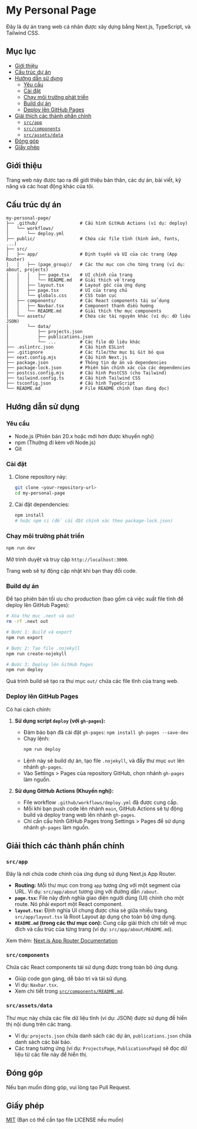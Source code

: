 # My Personal Page

Đây là dự án trang web cá nhân được xây dựng bằng Next.js, TypeScript, và Tailwind CSS.

## Mục lục

-   [Giới thiệu](#giới-thiệu)
-   [Cấu trúc dự án](#cấu-trúc-dự-án)
-   [Hướng dẫn sử dụng](#hướng-dẫn-sử-dụng)
    -   [Yêu cầu](#yêu-cầu)
    -   [Cài đặt](#cài-đặt)
    -   [Chạy môi trường phát triển](#chạy-môi-trường-phát-triển)
    -   [Build dự án](#build-dự-án)
    -   [Deploy lên GitHub Pages](#deploy-lên-github-pages)
-   [Giải thích các thành phần chính](#giải-thích-các-thành-phần-chính)
    -   [`src/app`](#srcapp)
    -   [`src/components`](#srccomponents)
    -   [`src/assets/data`](#srcassetsdata)
-   [Đóng góp](#đóng-góp)
-   [Giấy phép](#giấy-phép)

## Giới thiệu

Trang web này được tạo ra để giới thiệu bản thân, các dự án, bài viết, kỹ năng và các hoạt động khác của tôi.

## Cấu trúc dự án

```
my-personal-page/
├── .github/                # Cấu hình GitHub Actions (ví dụ: deploy)
│   └── workflows/
│       └── deploy.yml
├── public/                 # Chứa các file tĩnh (hình ảnh, fonts, ...)
├── src/
│   ├── app/                # Định tuyến và UI của các trang (App Router)
│   │   ├── (page_group)/   # Các thư mục con cho từng trang (ví dụ: about, projects)
│   │   │   ├── page.tsx    # UI chính của trang
│   │   │   └── README.md   # Giải thích về trang
│   │   ├── layout.tsx      # Layout gốc của ứng dụng
│   │   ├── page.tsx        # UI của trang chủ
│   │   └── globals.css     # CSS toàn cục
│   ├── components/         # Các React components tái sử dụng
│   │   ├── Navbar.tsx      # Component thanh điều hướng
│   │   └── README.md       # Giải thích thư mục components
│   └── assets/             # Chứa các tài nguyên khác (ví dụ: dữ liệu JSON)
│       └── data/
│           ├── projects.json
│           ├── publications.json
│           └── ...         # Các file dữ liệu khác
├── .eslintrc.json          # Cấu hình ESLint
├── .gitignore              # Các file/thư mục bị Git bỏ qua
├── next.config.mjs         # Cấu hình Next.js
├── package.json            # Thông tin dự án và dependencies
├── package-lock.json       # Phiên bản chính xác của các dependencies
├── postcss.config.mjs      # Cấu hình PostCSS (cho Tailwind)
├── tailwind.config.ts      # Cấu hình Tailwind CSS
├── tsconfig.json           # Cấu hình TypeScript
└── README.md               # File README chính (bạn đang đọc)
```

## Hướng dẫn sử dụng

### Yêu cầu

-   Node.js (Phiên bản 20.x hoặc mới hơn được khuyến nghị)
-   npm (Thường đi kèm với Node.js)
-   Git

### Cài đặt

1.  Clone repository này:
    ```bash
    git clone <your-repository-url>
    cd my-personal-page
    ```
2.  Cài đặt dependencies:
    ```bash
    npm install
    # hoặc npm ci (để cài đặt chính xác theo package-lock.json)
    ```

### Chạy môi trường phát triển

```bash
npm run dev
```

Mở trình duyệt và truy cập `http://localhost:3000`.

Trang web sẽ tự động cập nhật khi bạn thay đổi code.

### Build dự án

Để tạo phiên bản tối ưu cho production (bao gồm cả việc xuất file tĩnh để deploy lên GitHub Pages):

```bash
# Xóa thư mục .next và out
rm -rf .next out

# Bước 1: Build và export
npm run export

# Bước 2: Tạo file .nojekyll
npm run create-nojekyll

# Bước 3: Deploy lên GitHub Pages
npm run deploy
```

Quá trình build sẽ tạo ra thư mục `out/` chứa các file tĩnh của trang web.

### Deploy lên GitHub Pages

Có hai cách chính:

1.  **Sử dụng script `deploy` (với `gh-pages`):**
    -   Đảm bảo bạn đã cài đặt `gh-pages`: `npm install gh-pages --save-dev`
    -   Chạy lệnh:
        ```bash
        npm run deploy
        ```
    -   Lệnh này sẽ build dự án, tạo file `.nojekyll`, và đẩy thư mục `out` lên nhánh `gh-pages`.
    -   Vào Settings > Pages của repository GitHub, chọn nhánh `gh-pages` làm nguồn.

2.  **Sử dụng GitHub Actions (Khuyến nghị):**
    -   File workflow `.github/workflows/deploy.yml` đã được cung cấp.
    -   Mỗi khi bạn push code lên nhánh `main`, GitHub Actions sẽ tự động build và deploy trang web lên nhánh `gh-pages`.
    -   Chỉ cần cấu hình GitHub Pages trong Settings > Pages để sử dụng nhánh `gh-pages` làm nguồn.

## Giải thích các thành phần chính

### `src/app`

Đây là nơi chứa code chính của ứng dụng sử dụng Next.js App Router.

-   **Routing:** Mỗi thư mục con trong `app` tương ứng với một segment của URL. Ví dụ: `src/app/about` tương ứng với đường dẫn `/about`.
-   **`page.tsx`:** File này định nghĩa giao diện người dùng (UI) chính cho một route. Nó phải export một React component.
-   **`layout.tsx`:** Định nghĩa UI chung được chia sẻ giữa nhiều trang. `src/app/layout.tsx` là Root Layout áp dụng cho toàn bộ ứng dụng.
-   **`README.md` (trong các thư mục con):** Cung cấp giải thích chi tiết về mục đích và cấu trúc của từng trang (ví dụ: `src/app/about/README.md`).

Xem thêm: [Next.js App Router Documentation](https://nextjs.org/docs/app)

### `src/components`

Chứa các React components tái sử dụng được trong toàn bộ ứng dụng.

-   Giúp code gọn gàng, dễ bảo trì và tái sử dụng.
-   Ví dụ: `Navbar.tsx`.
-   Xem chi tiết trong [`src/components/README.md`](./src/components/README.md).

### `src/assets/data`

Thư mục này chứa các file dữ liệu tĩnh (ví dụ: JSON) được sử dụng để hiển thị nội dung trên các trang.

-   Ví dụ: `projects.json` chứa danh sách các dự án, `publications.json` chứa danh sách các bài báo.
-   Các trang tương ứng (ví dụ: `ProjectsPage`, `PublicationsPage`) sẽ đọc dữ liệu từ các file này để hiển thị.

## Đóng góp

Nếu bạn muốn đóng góp, vui lòng tạo Pull Request.

## Giấy phép

[MIT](./LICENSE) (Bạn có thể cần tạo file LICENSE nếu muốn)
